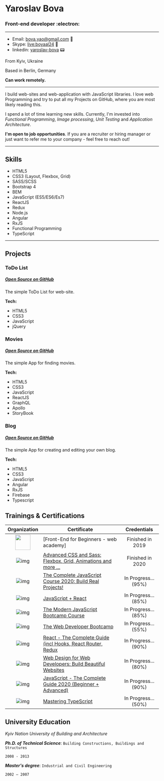 # Yaroslav Bova 

### Front-end developer :electron:

---
* Email: [bova.yao@gmail.com](mailto:bova.yao@gmail.com) :e-mail:
* Skype: [live:boyaal24](https://join.skype.com/invite/) :camera_flash:
* linkedin: [yaroslav-bova](https://linkedin.com/in/yaroslav-bova) :pager:

From Kyiv, Ukraine

Based in Berlin, Germany

**Can work remotely.**

---

I build web-sites and web-application with JavaScript libraries. I love web Programming and try to put all my Projects on GitHub, where you are most likely reading this. 

I spend a lot of time learning new skills. Currently, I'm invested into *Functional Programming*, *Image processing*, *Unit Testing* and *Application Architecture*.

**I'm open to job opportunities**. If you are a recruiter or hiring manager or just want to refer me to your company - feel free to reach out! 

---

## Skills

* HTML5
* CSS3 (Layout, Flexbox, Grid)
* SASS/SCSS
* Bootstrap 4
* BEM
* JavaScript (ES5/ES6/Es7)
* ReactJS
* Redux
* Node.js
* Angular
* RxJS
* Functional Programming
* TypeScript

---

## Projects



### ToDo List
##### [Open Source on GitHub](https://github.com/YAB85/ToDoList) 
The simple ToDo List for web-site. 

**Tech:**

* HTML5
* CSS3
* JavaScript
* jQuery



### Movies
##### [Open Source on GitHub](https://github.com/YAB85/MoviesReact) 
The simple App for finding movies. 

**Tech:**

* HTML5
* CSS3
* JavaScript
* ReactJS
* GraphQL
* Apollo
* StoryBook



### Blog
##### [Open Source on GitHub](https://github.com/YAB85/AngularBlog) 
The simple App for creating and editing your own blog. 

**Tech:**

* HTML5
* CSS3
* JavaScript
* Angular
* RxJS
* Firebase
* Typescript


<!-- ### .....

##### ........

........

**Tech:**

* ...
* ...
* ...
* ...
* ...

--- -->


## Trainings & Certifications

|Organization | Certificate | Credentials |
:-: | --- | :-: |
<img src="https://s.dou.ua/CACHE/images/img/static/companies/%D0%A1%D0%BD%D0%B8%D0%BC%D0%BE%D0%BA_%D1%8D%D0%BA%D1%80%D0%B0%D0%BD%D0%B0_2017-11-14_%D0%B2_20.05.00/71ebc1dfa597afc902e1f2a21300aafc.png" width="50">| [Front-End for Beginners - web academy]| Finished in 2019
![img](https://i.imgur.com/d7FVRFX.png)|  [Advanced CSS and Sass: Flexbox, Grid, Animations and more ...](https://www.udemy.com/course/advanced-css-and-sass)| Finished in 2020
![img](https://i.imgur.com/d7FVRFX.png)|  [The Complete JavaScript Course 2020: Build Real Projects!](https://www.udemy.com/course/the-complete-javascript-course)| In Progress...(95%)
![img](https://i.imgur.com/d7FVRFX.png)|  [ JavaScript + React ](https://www.udemy.com/course/javascript_full)| In Progress...(85%)
![img](https://i.imgur.com/d7FVRFX.png)|  [ The Modern JavaScript Bootcamp Course](https://www.udemy.com/course/javascript-beginners-complete-tutorial)| In Progress...(85%)
![img](https://i.imgur.com/d7FVRFX.png)|  [ The Web Developer Bootcamp ](https://www.udemy.com/course/the-web-developer-bootcamp)| In Progress...(55%)
![img](https://i.imgur.com/d7FVRFX.png)|  [ React - The Complete Guide (incl Hooks, React Router, Redux ](https://www.udemy.com/course//react-the-complete-guide-incl-redux)| In Progress...(90%)
![img](https://i.imgur.com/d7FVRFX.png)|  [ Web Design for Web Developers: Build Beautiful Websites ](https://www.udemy.com/course/web-design-secrets)| In Progress...(80%)
![img](https://i.imgur.com/d7FVRFX.png)|  [ JavaScript - The Complete Guide 2020 (Beginner + Advanced) ](https://www.udemy.com/course/javascript-the-complete-guide-2020-beginner-advanced)| In Progress...(90%)
![img](https://i.imgur.com/d7FVRFX.png)|  [ Mastering TypeScript ](https://www.udemy.com/course/learn-typescript)| In Progress...(50%)



## University Education

*Kyiv Nation University of Building and Architecture*

***Ph.D. of Technical Science***: `Building Constructions, Buildings and Structures`

`2008 - 2013`

***Master's degree***: `Industrial and Civil Engineering`

`2002 – 2007`





 





